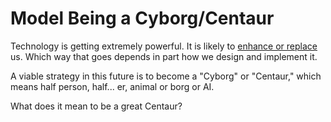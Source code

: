 # Model Being a Cyborg/Centaur

Technology is getting extremely powerful. It is likely to [enhance or replace](https://bra.in/4pxXKp) us. Which way that goes depends in part how we design and implement it. 

A viable strategy in this future is to become a "Cyborg" or "Centaur," which means half person, half... er, animal or borg or AI. 

What does it mean to be a great Centaur? 